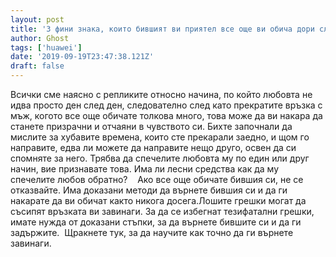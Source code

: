```yaml
---
layout: post
title: '3 фини знака, които бившият ви приятел все още ви обича дори след раздяла'
author: Ghost
tags: ['huawei']
date: '2019-09-19T23:47:38.121Z'
draft: false
---
```


Всички сме наясно с репликите относно начина, по който любовта не идва просто ден след ден, следователно след като прекратите връзка с мъж, когото все още обичате толкова много, това може да ви накара да станете призрачни и отчаяни в чувството си. Бихте започнали да мислите за хубавите времена, които сте прекарали заедно, и щом го направите, едва ли можете да направите нещо друго, освен да си спомняте за него. Трябва да спечелите любовта му по един или друг начин, вие признавате това. Има ли лесни средства как да му спечелите любов обратно?    Ако все още обичате бившия си, не се отказвайте. Има доказани методи да върнете бившия си и да ги накарате да ви обичат както никога досега.Лошите грешки могат да съсипят връзката ви завинаги. За да се избегнат тезифатални грешки, имате нужда от доказани стъпки, за да върнете бившите си и да ги задържите.  Щракнете тук, за да научите как точно да ги върнете завинаги.
